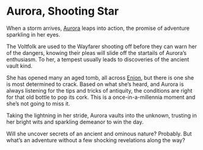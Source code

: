 # Aurora, Shooting Star

When a storm arrives, [Aurora](../../heroes-of-rathe/aurora-about.md) leaps into action, the promise of adventure sparkling in her eyes.

The Voltfolk are used to the Wayfarer shooting off before they can warn her of the dangers, knowing their pleas will slide off the startails of Aurora’s enthusiasm. To her, a tempest usually leads to discoveries of the ancient vault kind.

She has opened many an aged tomb, all across [Enion](../main-story/05-tales-of-aria/wonders-of-the-wayfarer.md), but there is one she is most determined to crack. Based on what she’s heard, and Aurora is always listening for the tips and tricks of antiquity, the conditions are right for that old bottle to pop its cork. This is a once-in-a-millennia moment and she’s not going to miss it.

Taking the lightning in her stride, Aurora vaults into the unknown, trusting in her bright wits and sparkling demeanor to win the day.

Will she uncover secrets of an ancient and ominous nature? Probably. But what’s an adventure without a few shocking revelations along the way?
